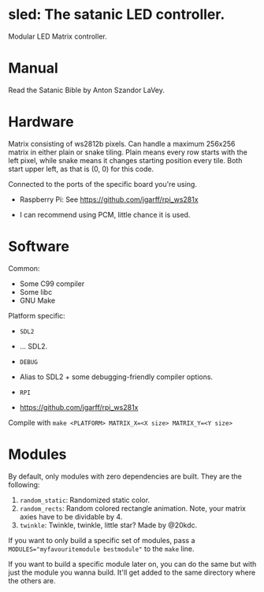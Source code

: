 # sled: The satanic LED controller.

Modular LED Matrix controller.

# Manual
Read the Satanic Bible by Anton Szandor LaVey.

# Hardware

Matrix consisting of ws2812b pixels.
Can handle a maximum 256x256 matrix in either plain or snake tiling.
Plain means every row starts with the left pixel, while snake means it changes starting position every tile.
Both start upper left, as that is (0, 0) for this code. 

Connected to the ports of the specific board you're using.

* Raspberry Pi: See https://github.com/jgarff/rpi_ws281x
 - I can recommend using PCM, little chance it is used.

# Software

Common: 
* Some C99 compiler
* Some libc
* GNU Make

Platform specific:

* `SDL2`
 - ... SDL2.

* `DEBUG`
 - Alias to SDL2 + some debugging-friendly compiler options.

* `RPI`
 - https://github.com/jgarff/rpi_ws281x


Compile with `make <PLATFORM> MATRIX_X=<X size> MATRIX_Y=<Y size>`

# Modules

By default, only modules with zero dependencies are built.
They are the following:

1) `random_static`: Randomized static color.
2) `random_rects`: Random colored rectangle animation. Note, your matrix axies have to be dividable by 4.
3) `twinkle`: Twinkle, twinkle, little star? Made by @20kdc.

If you want to only build a specific set of modules, pass a `MODULES="myfavouritemodule bestmodule"` to the `make` line.

If you want to build a specific module later on, you can do the same but with just the 
module you wanna build. It'll get added to the same directory where the others are.
